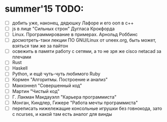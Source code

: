# summer'15 TODO:
- [ ] добить уже, наконец, дядюшку Лафоре и его ооп в с++
- [ ] js в лице "Сильных строн" Дугласа Крокфорда
- [ ] Linux. Программирование в примерах. Арнольд Роббинс
- [ ] досмотреть-таки лекции ПО GNU/Linux от uneex.org, быть может, взяться там же за пайтон
- [ ] освежить в памяти работу с сетями, а то не зря же cisco netacad за плечами
- [ ] Rust
- [ ] Haskell
- [ ] Python, и ещё чуть-чуть любимого Ruby
- [ ] Кормен "Алгоритмы. Построение и анализ"
- [ ] Макконнел "Совершенный код"
- [ ] Мартин "Чистый код"
- [ ] Г. Лакман Макдауэлл "Карьера программиста"
- [ ] Монган, Киндлер, Гижере "Работа мечты программиста"
- [ ] переписать нижележащие консольные игрушки без говнокода, зато с ncurses, и какой там есть аналог для винды
